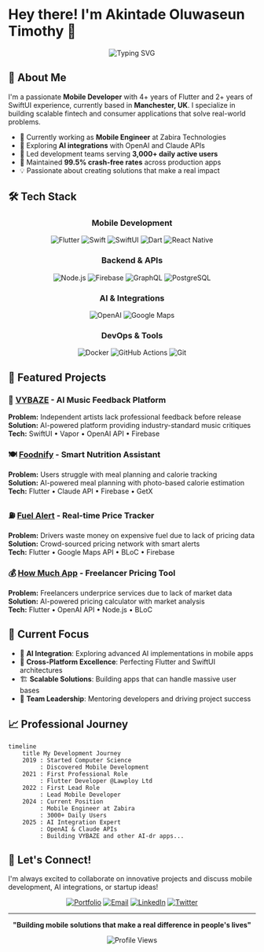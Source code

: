 # Hey there! I'm Akintade Oluwaseun Timothy 👋

<div align="center">

![Typing SVG](https://readme-typing-svg.herokuapp.com?font=Fira+Code&pause=1000&color=0080FF&center=true&vCenter=true&width=435&lines=Mobile+App+Developer;Flutter+%26+SwiftUI+Expert;AI+Integration+Specialist;Building+Real-World+Solutions)

</div>

## 🚀 About Me

I'm a passionate **Mobile Developer** with 4+ years of Flutter and 2+ years of SwiftUI experience, currently based in **Manchester, UK**. I specialize in building scalable fintech and consumer applications that solve real-world problems.

- 🔭 Currently working as **Mobile Engineer** at Zabira Technologies
- 🌱 Exploring **AI integrations** with OpenAI and Claude APIs
- 👥 Led development teams serving **3,000+ daily active users**
- 📱 Maintained **99.5% crash-free rates** across production apps
- 💡 Passionate about creating solutions that make a real impact

## 🛠️ Tech Stack

<div align="center">

### Mobile Development
![Flutter](https://img.shields.io/badge/Flutter-02569B?style=for-the-badge&logo=flutter&logoColor=white)
![Swift](https://img.shields.io/badge/Swift-FA7343?style=for-the-badge&logo=swift&logoColor=white)
![SwiftUI](https://img.shields.io/badge/SwiftUI-000000?style=for-the-badge&logo=swift&logoColor=white)
![Dart](https://img.shields.io/badge/Dart-0175C2?style=for-the-badge&logo=dart&logoColor=white)
![React Native](https://img.shields.io/badge/React_Native-20232A?style=for-the-badge&logo=react&logoColor=61DAFB)

### Backend & APIs
![Node.js](https://img.shields.io/badge/Node.js-339933?style=for-the-badge&logo=nodedotjs&logoColor=white)
![Firebase](https://img.shields.io/badge/Firebase-FFCA28?style=for-the-badge&logo=firebase&logoColor=black)
![GraphQL](https://img.shields.io/badge/GraphQL-E10098?style=for-the-badge&logo=graphql&logoColor=white)
![PostgreSQL](https://img.shields.io/badge/PostgreSQL-316192?style=for-the-badge&logo=postgresql&logoColor=white)

### AI & Integrations
![OpenAI](https://img.shields.io/badge/OpenAI-412991?style=for-the-badge&logo=openai&logoColor=white)
![Google Maps](https://img.shields.io/badge/Google_Maps-4285F4?style=for-the-badge&logo=googlemaps&logoColor=white)

### DevOps & Tools
![Docker](https://img.shields.io/badge/Docker-2496ED?style=for-the-badge&logo=docker&logoColor=white)
![GitHub Actions](https://img.shields.io/badge/GitHub_Actions-2088FF?style=for-the-badge&logo=github-actions&logoColor=white)
![Git](https://img.shields.io/badge/Git-F05032?style=for-the-badge&logo=git&logoColor=white)

</div>

## 🚀 Featured Projects

### 🎵 [VYBAZE](https://github.com/tade-dev/vybaze) - AI Music Feedback Platform
**Problem:** Independent artists lack professional feedback before release  
**Solution:** AI-powered platform providing industry-standard music critiques  
**Tech:** SwiftUI • Vapor • OpenAI API • Firebase

### 🍽️ [Foodnify](https://github.com/tade-dev/foodnify) - Smart Nutrition Assistant
**Problem:** Users struggle with meal planning and calorie tracking  
**Solution:** AI-powered meal planning with photo-based calorie estimation  
**Tech:** Flutter • Claude API • Firebase • GetX

### ⛽ [Fuel Alert](https://github.com/tade-dev/fuel-alert) - Real-time Price Tracker
**Problem:** Drivers waste money on expensive fuel due to lack of pricing data  
**Solution:** Crowd-sourced pricing network with smart alerts  
**Tech:** Flutter • Google Maps API • BLoC • Firebase

### 💰 [How Much App](https://github.com/tade-dev/how_much_app) - Freelancer Pricing Tool
**Problem:** Freelancers underprice services due to lack of market data  
**Solution:** AI-powered pricing calculator with market analysis  
**Tech:** Flutter • OpenAI API • Node.js • BLoC

## 🎯 Current Focus

- 🤖 **AI Integration**: Exploring advanced AI implementations in mobile apps
- 📱 **Cross-Platform Excellence**: Perfecting Flutter and SwiftUI architectures
- 🏗️ **Scalable Solutions**: Building apps that can handle massive user bases
- 👥 **Team Leadership**: Mentoring developers and driving project success

## 📈 Professional Journey

```mermaid
timeline
    title My Development Journey
    2019 : Started Computer Science
         : Discovered Mobile Development
    2021 : First Professional Role
         : Flutter Developer @Lawploy Ltd
    2022 : First Lead Role
         : Lead Mobile Developer
    2024 : Current Position
         : Mobile Engineer at Zabira
         : 3000+ Daily Users
    2025 : AI Integration Expert
         : OpenAI & Claude APIs
         : Building VYBAZE and other AI-dr apps...
```

## 🤝 Let's Connect!

I'm always excited to collaborate on innovative projects and discuss mobile development, AI integrations, or startup ideas!

<div align="center">

[![Portfolio](https://img.shields.io/badge/Portfolio-000000?style=for-the-badge&logo=vercel&logoColor=white)](https://your-portfolio.com)
[![Email](https://img.shields.io/badge/Email-D14836?style=for-the-badge&logo=gmail&logoColor=white)](mailto:hi@tade.me)
[![LinkedIn](https://img.shields.io/badge/LinkedIn-0077B5?style=for-the-badge&logo=linkedin&logoColor=white)](https://linkedin.com/in/yourprofile)
[![Twitter](https://img.shields.io/badge/Twitter-1DA1F2?style=for-the-badge&logo=twitter&logoColor=white)](https://twitter.com/yourusername)

</div>

---

<div align="center">

**"Building mobile solutions that make a real difference in people's lives"**

![Profile Views](https://komarev.com/ghpvc/?username=tade-dev&color=0080ff&style=flat-square&label=Profile+Views)

</div>
